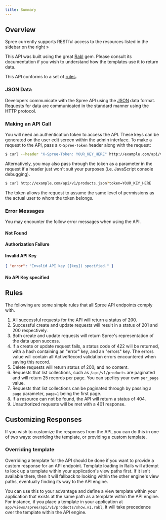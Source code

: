 ```yaml
---
title: Summary
---
```


## Overview

Spree currently supports RESTful access to the resources listed in the sidebar
on the right &raquo;

This API was built using the great [Rabl](https://github.com/nesquena/rabl) gem.
Please consult its documentation if you wish to understand how the templates use
it to return data.

This API conforms to a set of [rules](#rules).

### JSON Data

Developers communicate with the Spree API using the [JSON](http://www.json.org) data format. Requests for data are communicated in the standard manner using the HTTP protocol.

### Making an API Call

You will need an authentication token to access the API. These keys can be generated on the user edit screen within the admin interface. To make a request to the API, pass a `X-Spree-Token` header along with the request:

```bash
$ curl --header "X-Spree-Token: YOUR_KEY_HERE" http://example.com/api/v1/products.json
```


Alternatively, you may also pass through the token as a parameter in the request if a header just won't suit your purposes (i.e. JavaScript console debugging).

```bash
$ curl http://example.com/api/v1/products.json?token=YOUR_KEY_HERE
```

The token allows the request to assume the same level of permissions as the actual user to whom the token belongs.

### Error Messages

You may encounter the follow error messages when using the API.

#### Not Found

<alert type="not_found"></alert>

#### Authorization Failure

<alert type="authorization_failure"></alert>

#### Invalid API Key

<status code="401"></status>
```json
{ "error": "Invalid API key ([key]) specified." }
```

#### No API Key specified

<alert type="no_api_key"></alert>

## Rules

The following are some simple rules that all Spree API endpoints comply with.

1. All successful requests for the API will return a status of 200.
2. Successful create and update requests will result in a status of 201 and 200 respectively.
3. Both create and update requests will return Spree\'s representation of the data upon success.
4. If a create or update request fails, a status code of 422 will be returned, with a hash containing an \"error\" key, and an \"errors\" key. The errors value will contain all ActiveRecord validation errors encountered when saving this record.
5. Delete requests will return status of 200, and no content.
6. Requests that list collections, such as `/api/v1/products` are paginated and
   will return 25 records per page. You can speficy your own `per_page` value.
7. Requests that list collections can be paginated through by passing a `page`
   parameter, `page=1` being the first page.
8. If a resource can not be found, the API will return a status of 404.
9. Unauthorized requests will be met with a 401 response.

## Customizing Responses

If you wish to customize the responses from the API, you can do this in one of
two ways: overriding the template, or providing a custom template.

### Overriding template

Overriding a template for the API should be done if you want to provide a custom
response for an API endpoint. Template loading in Rails will attempt to look up
a template within your application's view paths first. If it isn't available
there, then it will fallback to looking within the other engine's view paths,
eventually finding its way to the API engine.

You can use this to your advantage and define a view template within your
application that exists at the same path as a template within the API engine.
For instance, if you place a template in your application at
`app/views/spree/api/v1/products/show.v1.rabl`, it will take precedence over the
template within the API engine.

